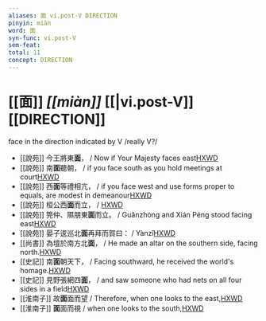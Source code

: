 ```yaml
---
aliases: 面 vi.post-V DIRECTION
pinyin: miàn
word: 面
syn-func: vi.post-V
sem-feat: 
total: 11
concept: DIRECTION 
---
```

# [[面]] *[[miàn]]*  [[|vi.post-V]] [[DIRECTION]]
face in the direction indicated by V /really V?/
 - [[說苑]] 今王將東**面**， / Now if Your Majesty faces east[HXWD](https://hxwd.org/textview.html?location=CH1a0907_CHANT_001-21a.28)
 - [[說苑]] 南**面**聽朝， / if you face south as you hold meetings at court[HXWD](https://hxwd.org/textview.html?location=CH1a0907_CHANT_001-21a.31)
 - [[說苑]] 西**面**等禮相亢， / if you face west and use forms proper to equals, are modest in demeanour[HXWD](https://hxwd.org/textview.html?location=CH1a0907_CHANT_001-21a.34)
 - [[說苑]] 桓公西**面**而立， / [HXWD](https://hxwd.org/textview.html?location=CH1a0907_CHANT_001-23a.38)
 - [[說苑]] 筦仲、隰朋東**面**而立。 / Guǎnzhòng and Xián Péng stood facing east[HXWD](https://hxwd.org/textview.html?location=CH1a0907_CHANT_001-23a.39)
 - [[說苑]] 晏子逡巡北**面**再拜而賀曰：
                     / Yànzǐ[HXWD](https://hxwd.org/textview.html?location=CH1a0907_CHANT_005-10a.14)
 - [[尚書]] 為壇於南方北**面**， / He made an altar on the southern side, facing north.[HXWD](https://hxwd.org/textview.html?location=KR1b0001_tls_034-2a.10)
 - [[史記]] 南**面**朝天下， / Facing southward, he received the world's homage.[HXWD](https://hxwd.org/textview.html?location=KR2a0001_tls_002-56a.9)
 - [[史記]] 見野張網四**面**， / and saw someone who had nets on all four sides in a field[HXWD](https://hxwd.org/textview.html?location=KR2a0001_tls_003-72a.3)
 - [[淮南子]] 故**面**面而望 / Therefore, when one looks to the east,[HXWD](https://hxwd.org/textview.html?location=KR3j0010_tls_013-15a.84)
 - [[淮南子]] **面**面而視 / when one looks to the south,[HXWD](https://hxwd.org/textview.html?location=KR3j0010_tls_013-15a.86)